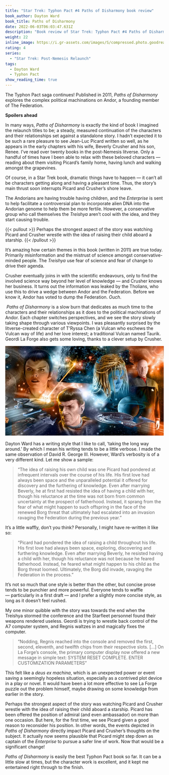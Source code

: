 ```yaml
---
title: "Star Trek: Typhon Pact #4 Paths of Disharmony book review"
book_author: Dayton Ward
book_title: Paths of Disharmony
date: 2022-06-03T06:03:47.631Z
description: "Book review of Star Trek: Typhon Pact #4 Paths of Disharmony by Dayton Ward"
weight: 22
inline_image: https://i.gr-assets.com/images/S/compressed.photo.goodreads.com/books/1428347491l/8323199.jpg
rating: 4
series:
  - "Star Trek: Post-Nemesis Relaunch"
tags:
  - Dayton Ward
  - Typhon Pact
show_reading_time: true
---
```

The Typhon Pact saga continues! Published in 2011, *Paths of Disharmony* explores the complex political machinations on Andor, a founding member of The Federation.

**Spoilers ahead**

<!--more-->

In many ways, *Paths of Disharmony* is exactly the kind of book I imagined the relaunch titles to be; a steady, measured continuation of the characters and their relationships set against a standalone story. I hadn’t expected it to be such a rare pleasure to see Jean-Luc Picard written so well, as he appears in the early chapters with his wife, Beverly Crusher and his son, Renee. I’ve read over twenty books in the post-Nemesis litverse. Only a handful of times have I been able to relax with these beloved characters — reading about them visiting Picard’s family home, having lunch and walking amongst the grapevines.

Of course, in a Star Trek book, dramatic things have to happen — it can’t all be characters getting along and having a pleasant time. Thus, the story’s main thrust soon interrupts Picard and Crusher’s shore leave. 

The Andorians are having trouble having children, and the *Enterprise* is sent to help facilitate a controversial plan to incorporate alien DNA into the Andorian genome to help them be more fertile. However, a conservative group who call themselves the *Treishya* aren’t cool with the idea, and they start causing trouble.

{{< pullout >}} Perhaps the strongest aspect of the story was watching Picard and Crusher wrestle with the idea of raising their child aboard a starship. {{< /pullout >}}

It’s amazing how certain themes in this book (written in 2011) are true today. Primarily misinformation and the mistrust of science amongst conservative-minded people. The *Treishya* use fear of science and fear of change to drive their agenda. 

Crusher eventually joins in with the scientific endeavours, only to find the involved science way beyond her level of knowledge — and Crusher knows her business. It turns out the information was leaked by the Tholians, who use this to drive a wedge between Andor and the Federation. Before we know it, Andor has voted to dump the Federation. *Ouch*.

 *Paths of Disharmony* is a slow burn that dedicates as much time to the characters and their relationships as it does to the political machinations of Andor. Each chapter switches perspectives, and we see the story slowly taking shape through various viewpoints. I was pleasantly surprised by the litverse-created character of T’Ryssa Chen (a Vulcan who eschews the Vulcan way of life) and her love interest; a traditional Vulcan named Taurik. Geordi La Forge also gets some loving, thanks to a clever setup by Crusher.

![Typhon Pact Paths of Disharmony](/uploads/typhon_pact_paths_disharmony.jpeg)

Dayton Ward has a writing style that I like to call, ‘taking the long way around.’ By which I mean his writing tends to be a little verbose. I made the same observation of David R. George III. However, Ward’s verbosity is of a very different kind. Let me show a sample:

> “The idea of raising his own child was one Picard had pondered at infrequent intervals over the course of his life. His first love had always been space and the unparalleled potential it offered for discovery and the furthering of knowledge. Even after marrying Beverly, he at first had resisted the idea of having a child with her, though his reluctance at the time was not born from common uncertainty at the prospect of fatherhood. Instead, it sprang from the fear of what might happen to such offspring in the face of the renewed Borg threat that ultimately had escalated into an invasion ravaging the Federation during the previous year.”

It’s a little waffly, don’t you think? Personally, I might have re-written it like so:

> “Picard had pondered the idea of raising a child throughout his life. His first love had always been space, exploring, discovering and furthering knowledge. Even after marrying Beverly, he resisted having a child with her, though his reluctance was not because he feared fatherhood. Instead, he feared what might happen to his child as the Borg threat loomed. Ultimately, the Borg did invade, ravaging the Federation in the process.”

It’s not so much that one style is better than the other, but concise prose tends to be punchier and more powerful. Everyone tends to waffle — particularly in a first draft — and I prefer a slightly more concise style, as long as it doesn’t feel rushed.

My one minor quibble with the story was towards the end when the Treishya stormed the conference and the Starfleet personnel found their weapons rendered useless. Geordi is trying to wrestle back control of the A7 computer system, and Regnis waltzes in and magically fixes the computer. 

> “Nodding, Regnis reached into the console and removed the first, second, eleventh, and twelfth chips from their respective slots. \[…] On La Forge’s console, the primary computer display now offered a new message in simple text: SYSTEM RESET COMPLETE. ENTER CUSTOMIZATION PARAMETERS”

This felt like a *deus ex machina*, which is an unexpected power or event saving a seemingly hopeless situation, especially as a contrived plot device in a play or novel. It would have been a lot more effective to see La Forge puzzle out the problem himself, maybe drawing on some knowledge from earlier in the story.

Perhaps the strongest aspect of the story was watching Picard and Crusher wrestle with the idea of raising their child aboard a starship. Picard has been offered the position of admiral (and even ambassador) on more than one occasion. But here, for the first time, we see Picard given a good reason to reconsider his position. In other words, the events depicted in *Paths of Disharmony* directly impact Picard and Crusher’s thoughts on the subject. It actually now seems plausible that Picard might step down as captain of the *Enterprise* to pursue a safer line of work. Now that would be a significant change!

*Paths of Disharmony* is easily the best Typhon Pact book so far. It can be a little slow at times, but the character work is excellent, and it kept me entertained right through to the finish.